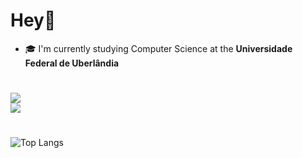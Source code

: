 # Hey👋

- 🎓 I'm currently studying Computer Science at the **Universidade Federal de Uberlândia**



#
<a href="https://skillicons.dev">
          <img src="https://skillicons.dev/icons?i=c,java,python,go&theme=light")/>
</a>
</br>

<a href="https://skillicons.dev">
          <img src="https://skillicons.dev/icons?i=linux,postgres,git,docker&theme=light")/>
</a>
</br>

#

![Top Langs](https://github-readme-stats.vercel.app/api/top-langs/?username=joaobaronii)
